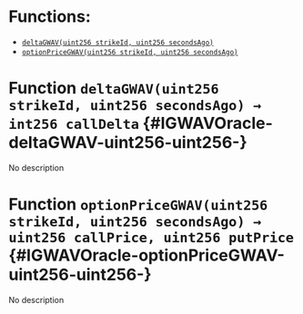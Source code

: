 

# Functions:
- [`deltaGWAV(uint256 strikeId, uint256 secondsAgo)`](#IGWAVOracle-deltaGWAV-uint256-uint256-)
- [`optionPriceGWAV(uint256 strikeId, uint256 secondsAgo)`](#IGWAVOracle-optionPriceGWAV-uint256-uint256-)



# Function `deltaGWAV(uint256 strikeId, uint256 secondsAgo) → int256 callDelta` {#IGWAVOracle-deltaGWAV-uint256-uint256-}
No description




# Function `optionPriceGWAV(uint256 strikeId, uint256 secondsAgo) → uint256 callPrice, uint256 putPrice` {#IGWAVOracle-optionPriceGWAV-uint256-uint256-}
No description





